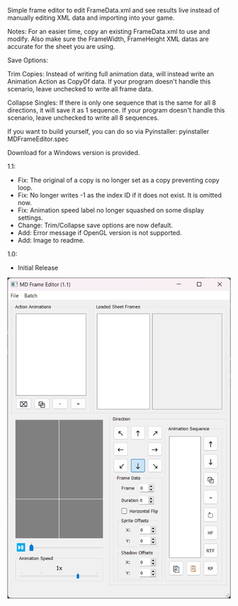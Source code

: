 Simple frame editor to edit FrameData.xml and see results live instead of manually editing XML data and importing into your game.

Notes:
For an easier time, copy an existing FrameData.xml to use and modify. Also make sure the FrameWidth, FrameHeight XML datas are accurate for the sheet you are using.

Save Options:

Trim Copies: Instead of writing full animation data, will instead write an Animation Action as CopyOf data. If your program doesn't handle this scenario, leave unchecked to write all frame data.

Collapse Singles: If there is only one sequence that is the same for all 8 directions, it will save it as 1 sequence. If your program doesn't handle this scenario, leave unchecked to write all 8 sequences.

If you want to build yourself, you can do so via Pyinstaller: pyinstaller MDFrameEditor.spec

Download for a Windows version is provided.

1.1: 
* Fix: The original of a copy is no longer set as a copy preventing copy loop.
* Fix: No longer writes -1 as the index ID if it does not exist. It is omitted now.
* Fix: Animation speed label no longer squashed on some display settings.
* Change: Trim/Collapse save options are now default.
* Add: Error message if OpenGL version is not supported.
* Add: Image to readme.
 
1.0:
* Initial Release

![img.png](img.png)